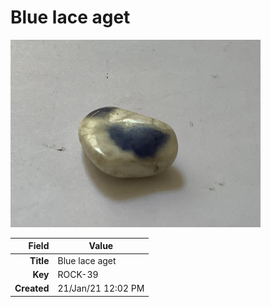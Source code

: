 # Blue lace aget



<img height="300px" src="10072.jpg"/>

|       Field | Value                   |
|------------:|-------------------------|
|   **Title** | Blue lace aget |
|     **Key** | ROCK-39 |
| **Created** | 21/Jan/21 12:02 PM |
        